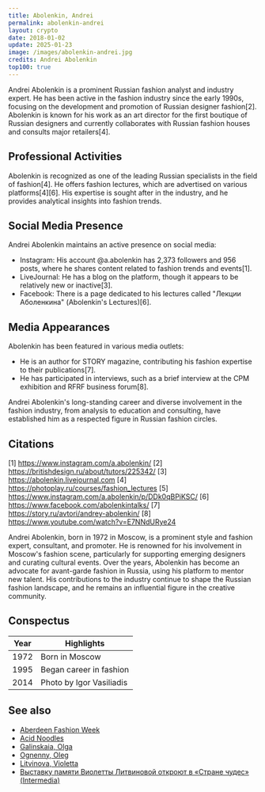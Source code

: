 ```yaml
---
title: Abolenkin, Andrei
permalink: abolenkin-andrei
layout: crypto
date: 2018-01-02
update: 2025-01-23
image: /images/abolenkin-andrei.jpg
credits: Andrei Abolenkin
top100: true
---
```


Andrei Abolenkin is a prominent Russian fashion analyst and industry expert. He has been active in the fashion industry since the early 1990s, focusing on the development and promotion of Russian designer fashion[2]. Abolenkin is known for his work as an art director for the first boutique of Russian designers and currently collaborates with Russian fashion houses and consults major retailers[4].

## Professional Activities

Abolenkin is recognized as one of the leading Russian specialists in the field of fashion[4]. He offers fashion lectures, which are advertised on various platforms[4][6]. His expertise is sought after in the industry, and he provides analytical insights into fashion trends.

## Social Media Presence

Andrei Abolenkin maintains an active presence on social media:

- Instagram: His account @a.abolenkin has 2,373 followers and 956 posts, where he shares content related to fashion trends and events[1].
- LiveJournal: He has a blog on the platform, though it appears to be relatively new or inactive[3].
- Facebook: There is a page dedicated to his lectures called "Лекции Аболенкина" (Abolenkin's Lectures)[6].

## Media Appearances

Abolenkin has been featured in various media outlets:

- He is an author for STORY magazine, contributing his fashion expertise to their publications[7].
- He has participated in interviews, such as a brief interview at the CPM exhibition and RFRF business forum[8].

Andrei Abolenkin's long-standing career and diverse involvement in the fashion industry, from analysis to education and consulting, have established him as a respected figure in Russian fashion circles.

## Citations

[1] https://www.instagram.com/a.abolenkin/
[2] https://britishdesign.ru/about/tutors/225342/
[3] https://abolenkin.livejournal.com
[4] https://photoplay.ru/courses/fashion_lectures
[5] https://www.instagram.com/a.abolenkin/p/DDk0qBPiKSC/
[6] https://www.facebook.com/abolenkintalks/
[7] https://story.ru/avtori/andrey-abolenkin/
[8] https://www.youtube.com/watch?v=E7NNdURye24

Andrei Abolenkin, born in 1972 in Moscow, is a prominent style and fashion expert, consultant, and promoter. He is renowned for his involvement in Moscow's fashion scene, particularly for supporting emerging designers and curating cultural events. Over the years, Abolenkin has become an advocate for avant-garde fashion in Russia, using his platform to mentor new talent. His contributions to the industry continue to shape the Russian fashion landscape, and he remains an influential figure in the creative community.


## Conspectus

| Year | Highlights                     |
|------|--------------------------------|
| 1972 | Born in Moscow                 |
| 1995 | Began career in fashion        |
| 2014 | Photo by Igor Vasiliadis       |

## See also

+ [Aberdeen Fashion Week](aberdeen-fashion-week)
+ [Acid Noodles](acid-noodles)
+ [Galinskaia, Olga](galinskaia-olga)
+ [Ognenny, Oleg](ognenny-oleg)
+ [Litvinova, Violetta](litvinova-violetta)
+ [Выставку памяти Виолетты Литвиновой откроют в «Стране чудес» (Intermedia)](http://www.intermedia.ru/news/286753)

